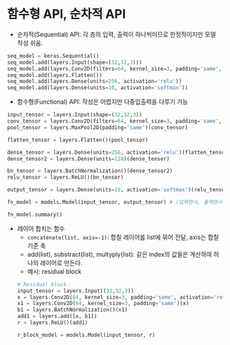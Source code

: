 # 함수형 API, 순차적 API
- 순차적(Sequential) API: 각 층의 입력, 출력이 하나씩이므로 한정적이지만 모델 작성 쉬움.
```python
seq_model = keras.Sequential()
seq_model.add(layers.Input(shape=(32,32,3)))
seq_model.add(layers.Conv2D(filters=64, kernel_size=3, padding='same', activation='relu'))
seq_model.add(layers.Flatten())
seq_model.add(layers.Dense(units=256, activation='relu'))
seq_model.add(layers.Dense(units=10, activation='softmax'))
```
- 함수형(Functional) API: 작성은 어렵지만 다중입출력을 다루기 가능
```python
input_tensor = layers.Input(shape=(32,32,3))
conv_tensor = layers.Conv2D(filters=64, kernel_size=3, padding='same', activation='relu')(input_tensor)
pool_tensor = layers.MaxPool2D(padding='same')(conv_tensor)

flatten_tensor = layers.Flatten()(pool_tensor)

dense_tensor = layers.Dense(units=256, activation='relu')(flatten_tensor)
dense_tensor2 = layers.Dense(units=128)(dense_tensor)

bn_tensor = layers.BatchNormalization()(dense_tensor2)
relu_tensor = layers.ReLU()(bn_tensor)

output_tensor = layers.Dense(units=10, activation='softmax')(relu_tensor)

fn_model = models.Model(input_tensor, output_tensor) # (입력텐서, 출력텐서)

fn_model.summary()
```

- 레이어 합치는 함수
  - `concatenate(list, axis=-1)`: 합칠 레이어를 list에 묶어 전달, axis는 합칠 기준 축
  - add(list), substract(list), multyply(list): 같은 index의 값들은 계산하여 하나의 레이어로 만든다.
  - 예시: residual block
  ```python
  # Residual block
  input_tensor = layers.Input((32,32,3))
  x = layers.Conv2D(64, kernel_size=3, padding='same', activation='relu')(input_tensor)
  x1 = layers.Conv2D(64, kernel_size=3, padding='same')(x)
  b1 = layers.BatchNormalization()(x1)
  add1 = layers.add([x, b1])
  r = layers.ReLU()(add1)

  r_block_model = models.Model(input_tensor, r)
  ```
